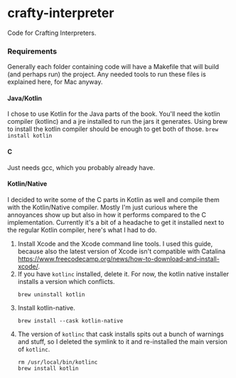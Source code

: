 # crafty-interpreter

Code for Crafting Interpreters.

### Requirements
Generally each folder containing code will have a Makefile that will build (and perhaps run) the project. Any needed tools to run these files is explained here, for Mac anyway.
#### Java/Kotlin
I chose to use Kotlin for the Java parts of the book. You'll need the kotlin compiler (kotlinc) and a jre installed to run the jars it generates. Using brew to install the kotlin compiler should be enough to get both of those.
```brew install kotlin```

#### C
Just needs gcc, which you probably already have.

#### Kotlin/Native
I decided to write some of the C parts in Kotlin as well and compile them with the Kotlin/Native compiler. Mostly I'm just curious where the annoyances show up but also in how it performs compared to the C implementation. Currently it's a bit of a headache to get it installed next to the regular Kotlin compiler, here's what I had to do.
1. Install Xcode and the Xcode command line tools. I used this guide, because also the latest version of Xcode isn't compatible with Catalina https://www.freecodecamp.org/news/how-to-download-and-install-xcode/.
2. If you have `kotlinc` installed, delete it. For now, the kotlin native installer installs a version which conflicts.
    ```
    brew uninstall kotlin
    ```
3. Install kotlin-native.
    ```
    brew install --cask kotlin-native
    ```
4. The version of `kotlinc` that cask installs spits out a bunch of warnings and stuff, so I deleted the symlink to it and re-installed the main version of `kotlinc`.
    ```
    rm /usr/local/bin/kotlinc
    brew install kotlin
    ```
